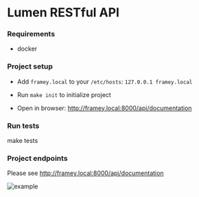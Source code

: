 # Lumen RESTful API

### Requirements

* docker

### Project setup

* Add `framey.local` to your `/etc/hosts`: `127.0.0.1 framey.local`

* Run `make init` to initialize project

* Open in browser: http://framey.local:8000/api/documentation

### Run tests

make tests

### Project endpoints

Please see http://framey.local:8000/api/documentation

![example](https://github.com/gulevichei/api-framey/tree/master/storage/example.png)
